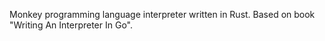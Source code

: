 Monkey programming language interpreter written in Rust. Based on book "Writing An Interpreter In Go".
